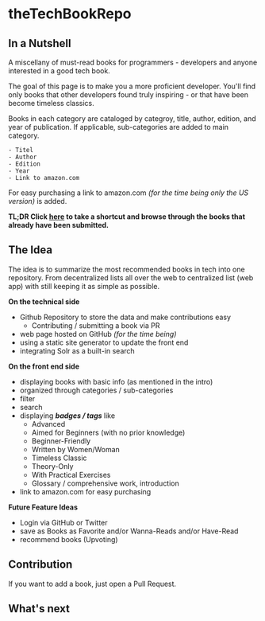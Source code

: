 # theTechBookRepo

## In a Nutshell
A miscellany of must-read books for programmers - developers and anyone interested in a good tech book.

The goal of this page is to make you a more proficient developer. You'll find only books that other developers found truly inspiring - or that have been become timeless classics.

Books in each category are cataloged by categroy, title, author, edition, and year of publication. If applicable, sub-categories are added to main category.

    - Titel
    - Author
    - Edition
    - Year
    - Link to amazon.com

For easy purchasing a link to amazon.com *(for the time being only the US version)* is added. 

**TL;DR Click [here](books.md) to take a shortcut and browse through the books that already have been submitted.**

## The Idea

The idea is to summarize the most recommended books in tech into one repository. From decentralized lists all over the 
web to centralized list (web app) with still keeping it as simple as possible.

**On the technical side**
 
- Github Repository to store the data and make contributions easy
    - Contributing / submitting a book via PR
- web page hosted on GitHub *(for the time being)*
- using a static site generator to update the front end 
- integrating Solr as a built-in search

**On the front end side**

- displaying books with basic info (as mentioned in the intro)
- organized through categories / sub-categories
- filter 
- search 
- displaying ***badges / tags*** like 
    - Advanced
    - Aimed for Beginners (with no prior knowledge)
    - Beginner-Friendly
    - Written by Women/Woman
    - Timeless Classic
    - Theory-Only
    - With Practical Exercises
    - Glossary / comprehensive work, introduction
- link to amazon.com for easy purchasing

**Future Feature Ideas**

- Login via GitHub or Twitter
- save as Books as Favorite and/or Wanna-Reads and/or Have-Read
- recommend books (Upvoting) 

## Contribution

If you want to add a book, just open a Pull Request. 

## What's next


